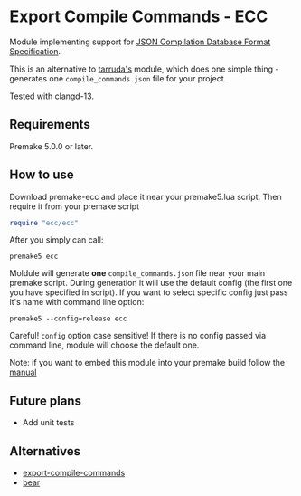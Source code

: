 # Export Compile Commands - ECC
Module implementing support for [JSON Compilation Database Format
Specification](https://clang.llvm.org/docs/JSONCompilationDatabase.html).

This is an alternative to
[tarruda's](https://github.com/tarruda/premake-export-compile-commands) module,
which does one simple thing - generates one `compile_commands.json` file for
your project.

Tested with clangd-13.

## Requirements
Premake 5.0.0 or later.

## How to use
Download premake-ecc and place it near your premake5.lua script. Then require it
from your premake script

```lua
require "ecc/ecc"
```

After you simply can call:

```
premake5 ecc
```

Moldule will generate **one** `compile_commands.json` file near your main
premake script. During generation it will use the default config (the first one
you have specified in script). If you want to select specific config just pass
it's name with command line option:

```
premake5 --config=release ecc
```

Careful! `config` option case sensitive! If there is no config passed via
command line, module will choose the default one. 

Note: if you want to embed this module into your premake build follow
the [manual](https://premake.github.io/docs/Embedding-Modules/)

## Future plans
- Add unit tests

## Alternatives
- [export-compile-commands](https://github.com/tarruda/premake-export-compile-commands)
- [bear](https://github.com/rizsotto/Bear)

